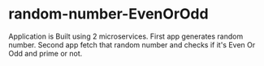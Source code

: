 # random-number-EvenOrOdd
Application is Built using 2 microservices.
First app generates random number.
Second app fetch that random number and checks if it's Even Or Odd and prime or not.
